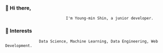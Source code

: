 ###                                          👋 Hi there,
                               I'm Young-min Shin, a junior developer.

###                                          🧗 Interests
                   Data Science, Machine Learning, Data Engineering, Web Development.

<!--
**pfshin22/pfshin22** is a ✨ _special_ ✨ repository because its `README.md` (this file) appears on your GitHub profile.

Here are some ideas to get you started:

- 🔭 I’m currently working on ...
- 🌱 I’m currently learning ...
- 👯 I’m looking to collaborate on ...
- 🤔 I’m looking for help with ...
- 💬 Ask me about ...
- 📫 How to reach me: ...
- 😄 Pronouns: ...
- ⚡ Fun fact: ...
-->
